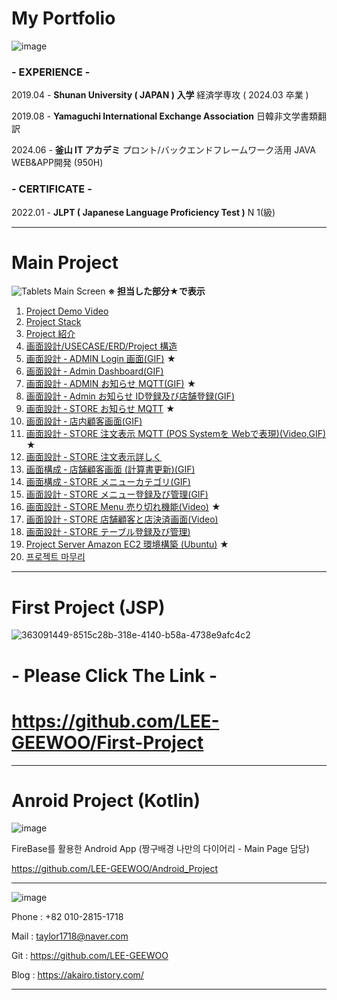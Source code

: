 # My Portfolio

![image](https://github.com/user-attachments/assets/cf64750f-72df-49de-a73c-a2a1f2ab4c92)

### - EXPERIENCE -

2019.04 - **Shunan University ( JAPAN ) 入学**
          経済学専攻 ( 2024.03 卒業 )

2019.08 - **Yamaguchi International Exchange Association**
          日韓非文学書類翻訳

2024.06 - **釜山 IT アカデミ**
          プロント/バックエンドフレームワーク活用 JAVA WEB&APP開発 
          (950H) 

### - CERTIFICATE -

2022.01 - **JLPT ( **Japanese Language Proficiency Test** )**
          N 1(級) 

---

# Main Project
![Tablets Main Screen](https://github.com/user-attachments/assets/235083ed-1c62-448a-8c0c-9cc53e991e49)
**※ 担当した部分★で表示**

1. [Project Demo Video](../../wiki/Project-Demo-Video)
2. [Project Stack](../../wiki/Project-Stack)
3. [Project 紹介](../../wiki/Project-紹介) 
4. [画面設計/USECASE/ERD/Project 構造](../../wiki/画面設計-USECASE-ERD-Project-構造)  
5. [画面設計 ‐ ADMIN Login 画面(GIF)](../../wiki/画面設計-‐-ADMIN-Login-画面) ★
6. [画面設計 ‐ Admin Dashboard(GIF)](../../wiki/画面設計-‐-Admin-Dashboard)
7. [画面設計 ‐ ADMIN お知らせ MQTT(GIF)](../../wiki/画面設計-‐-ADMIN-お知らせ-MQTT) ★
8. [画面設計 ‐ Admin お知らせ ID登録及び店舗登録(GIF)](../../wiki/画面設計-‐-Admin-お知らせ-ID登録及び店舗登録)
9. [画面設計 ‐ STORE お知らせ MQTT](../../wiki/画面設計-‐-STORE-お知らせ-MQTT) ★
10. [画面設計 ‐ 店内顧客画面(GIF)](../../wiki/画面設計-‐-店内顧客画面)
11. [画面設計 ‐ STORE 注文表示 MQTT (POS Systemを Webで表現)(Video,GIF)](../../wiki/画面設計-‐-STORE-注文表示-MQTT-(POS-Systemを-Webで表現)) ★
12. [画面設計 ‐ STORE 注文表示詳しく](../../wiki/画面設計-‐-STORE-注文表示詳しく)
13. [画面構成 ‐ 店舗顧客画面 (計算書更新)(GIF)](../../wiki/画面構成-‐-店舗顧客画面-(計算書更新))
14. [画面構成 ‐ STORE メニューカテゴリ(GIF)](../../wiki/画面構成-‐-STORE-メニューカテゴリ)
15. [画面設計 ‐ STORE メニュー登録及び管理(GIF)](../../wiki/画面設計-‐-STORE-メニュー登録及び管理)
16. [画面設計 ‐ STORE Menu 売り切れ機能(Video)](../../wiki/画面設計-‐-STORE-Menu-売り切れ機能) ★
17. [画面設計 ‐ STORE 店舗顧客と店決済画面(Video)](../../wiki/画面設計-‐-STORE-店舗顧客と店決済画面)
18. [画面設計 ‐ STORE テーブル登録及び管理)](../../wiki/画面設計-‐-STORE-テーブル登録及び管理)
19. [Project Server Amazon EC2 環境構築 (Ubuntu)](../../wiki/Project-Server-Amazon-EC2-環境構築-(Ubuntu)) ★
20. [프로젝트 마무리](../../wiki/프로젝트-마무리)

---

# First Project (JSP)

![363091449-8515c28b-318e-4140-b58a-4738e9afc4c2](https://github.com/user-attachments/assets/691cdfdb-34ee-49d2-a64d-848ca0625383)

# - Please Click The Link -
# https://github.com/LEE-GEEWOO/First-Project

---

# Anroid Project (Kotlin)

![image](https://github.com/user-attachments/assets/ee7416eb-534e-4cd7-adf8-5674f66a42f8)

FireBase를 활용한 Android App (짱구배경 나만의 다이어리 - Main Page 담당)

https://github.com/LEE-GEEWOO/Android_Project

---

![image](https://github.com/user-attachments/assets/fc2405de-248b-41b0-9f5a-aa881349213a)

Phone : +82 010-2815-1718

Mail  : taylor1718@naver.com

Git : https://github.com/LEE-GEEWOO

Blog     :  https://akairo.tistory.com/

---

  
